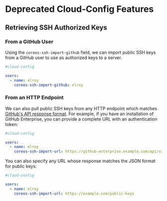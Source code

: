 # Deprecated Cloud-Config Features

## Retrieving SSH Authorized Keys

### From a GitHub User

Using the `coreos-ssh-import-github` field, we can import public SSH keys from a GitHub user to use as authorized keys to a server.

```yaml
#cloud-config

users:
  - name: elroy
    coreos-ssh-import-github: elroy
```

### From an HTTP Endpoint

We can also pull public SSH keys from any HTTP endpoint which matches [GitHub's API response format](https://developer.github.com/v3/users/keys/#list-public-keys-for-a-user).
For example, if you have an installation of GitHub Enterprise, you can provide a complete URL with an authentication token:

```yaml
#cloud-config

users:
  - name: elroy
    coreos-ssh-import-url: https://github-enterprise.example.com/api/v3/users/elroy/keys?access_token=<TOKEN>
```

You can also specify any URL whose response matches the JSON format for public keys:

```yaml
#cloud-config

users:
  - name: elroy
    coreos-ssh-import-url: https://example.com/public-keys
```
